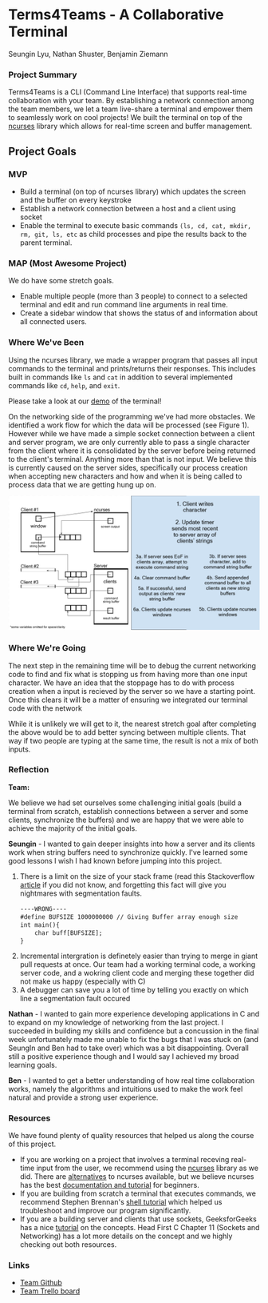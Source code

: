 # Terms4Teams - A Collaborative Terminal 

Seungin Lyu, Nathan Shuster, Benjamin Ziemann

### Project Summary

Terms4Teams is a CLI (Command Line Interface) that supports real-time collaboration with your team. By establishing a network connection among the team members, we let a team live-share a terminal and empower them to seamlessly work on cool projects! We built the terminal on top of the [ncurses](https://www.gnu.org/software/ncurses/ncurses.html) library which allows for real-time screen and buffer management.

## Project Goals
### MVP
- Build a terminal (on top of ncurses library) which updates the screen and the buffer on every keystroke 
- Establish a network connection between a host and a client using socket
- Enable the terminal to execute basic commands `(ls, cd, cat, mkdir, rm, git, ls, etc` as child processes and pipe the results back to the parent terminal.
    
### MAP (Most Awesome Project)
We do have some stretch goals.
- Enable multiple people (more than 3 people) to connect to a selected terminal and edit and run command line arguments in real time.
- Create a sidebar window that shows the status of and information about all connected users.
    
### Where We've Been

Using the ncurses library, we made a wrapper program that passes all input commands to the terminal and prints/returns their responses. This includes built in commands like `ls` and `cat` in addition to several implemented commands like `cd`, `help`, and `exit`.

Please take a look at our [demo](https://drive.google.com/open?id=1kTatByUHmqYgjs_GM8AlblINYWshqY2r) of the terminal!

On the networking side of the programming we've had more obstacles. We identified a work flow for which the data will be processed (see Figure 1). However while we have made a simple socket connection between a client and server program, we are only currently able to pass a single character from the client where it is consolidated by the server before being returned to the client's terminal. Anything more than that is not input. We believe this is currently caused on the server sides, specifically our process creation when accepting new characters and how and when it is being called to process data that we are getting hung up on.

![Figure 1: The plan for the program and how data is processed and in what order](https://github.com/zneb97/SoftSys---Terms4Teams/blob/master/reports/assets/workflow.png)


### Where We're Going

The next step in the remaining time will be to debug the current networking code to find and fix what is stopping us from having more than one input character. We have an idea that the stoppage has to do with process creation when a input is recieved by the server so we have a starting point. Once this clears it will be a matter of ensuring we integrated our terminal code with the network

While it is unlikely we will get to it, the nearest stretch goal after completing the above would be to add better syncing between multiple clients. That way if two people are typing at the same time, the result is not a mix of both inputs.

### Reflection
<b>Team:</b>

We believe we had set ourselves some challenging initial goals (build a terminal from scratch, establish connections between a server and some clients, synchronize the buffers) and we are happy that we were able to achieve the majority of the initial goals.

<b>Seungin</b> - I wanted to gain deeper insights into how a server and its clients work when string buffers need to synchronize quickly. I've learned some good lessons I wish I had known before jumping into this project. 

1. There is a limit on the size of your stack frame (read this Stackoverflow [article](https://stackoverflow.com/questions/216259/is-there-a-max-array-length-limit-in-c) if you did not know, and forgetting this fact will give you nightmares with segmentation faults. 
   ```
   ----WRONG----
   #define BUFSIZE 1000000000 // Giving Buffer array enough size 
   int main(){
       char buff[BUFSIZE];
   }
   ```
2. Incremental intergration is definetely easier than trying to merge in giant pull requests at once. Our team had a working terminal code, a working server code, and a wokring client code and merging these together did not make us happy (especially with C)
3. A debugger can save you a lot of time by telling you exactly on which line a segmentation fault occured

<b>Nathan</b> - I wanted to gain more experience developing applications in C and to expand on my knowledge of networking from the last project. I succeeded in building my skills and confidence but a concussion in the final week unfortunately made me unable to fix the bugs that I was stuck on (and SeungIn and Ben had to take over) which was a bit disappointing. Overall still a positive experience though and I would say I achieved my broad learning goals.

<b>Ben</b> - I wanted to get a better understanding of how real time collaboration works, namely the algorithms and intuitions used to make the work feel natural and provide a strong user experience.

### Resources

We have found plenty of quality resources that helped us along the course of this project.
- If you are working on a project that involves a terminal receving real-time input from the user, we recommend using the [ncurses](https://en.wikipedia.org/wiki/Ncurses) library as we did. There are [alternatives](https://alternativeto.net/software/ncurses/) to ncurses available, but we believe ncurses has the best [documentation and tutorial](https://www.tldp.org/HOWTO/NCURSES-Programming-HOWTO/) for beginners. 
- If you are building from scratch a terminal that executes commands, we recommend Stephen Brennan's [shell tutorial](https://brennan.io/2015/01/16/write-a-shell-in-c/) which helped us troubleshoot and improve our program significantly.
- If you are a building server and clients that use sockets, GeeksforGeeks has a nice [tutorial](https://www.geeksforgeeks.org/tcp-server-client-implementation-in-c/) on the concepts. Head First C Chapter 11 (Sockets and Networking) has a lot more details on the concept and we highly checking out both resources.


### Links 
- [Team Github](https://github.com/zneb97/SoftSys---Terms4Teams)
- [Team Trello board](https://trello.com/b/MWdqdabQ/terms4teams)


